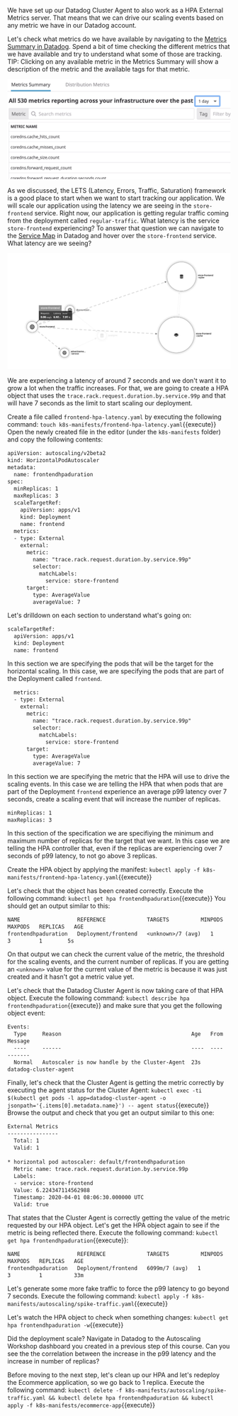 We have set up our Datadog Cluster Agent to also work as a HPA External Metrics server. That means that we can drive our scaling events based on any metric we have in our Datadog account.

Let's check what metrics do we have available by navigating to the [Metrics Summary in Datadog](https://app.datadoghq.com/metric/summary). Spend a bit of time checking the different metrics that we have available and try to understand what some of those are tracking. TIP: Clicking on any available metric in the Metrics Summary will show a description of the metric and the available tags for that metric.

![Screenshot of Metrics Summary](autoscaling-k8s/assets/metrics_summary.png)

As we discussed, the LETS (Latency, Errors, Traffic, Saturation) framework is a good place to start when we want to start tracking our application. We will scale our application using the latency we are seeing in the `store-frontend` service. Right now, our application is getting regular traffic coming from the deployment called `regular-traffic`. What latency is the service `store-frontend` experiencing? To answer that question we can navigate to the [Service Map](https://app.datadoghq.com/apm/map?env=ruby-shop) in Datadog and hover over the `store-frontend` service. What latency are we seeing?

![Screenshot of Service Map Latency](autoscaling-k8s/assets/service_map_latency.png)

We are experiencing a latency of around 7 seconds and we don't want it to grow a lot when the traffic increases. For that, we are going to create a HPA object that uses the `trace.rack.request.duration.by.service.99p` and that will have 7 seconds as the limit to start scaling our deployment.

Create a file called `frontend-hpa-latency.yaml` by executing the following command: `touch k8s-manifests/frontend-hpa-latency.yaml`{{execute}} Open the newly created file in the editor (under the `k8s-manifests` folder) and copy the following contents:

```
apiVersion: autoscaling/v2beta2
kind: HorizontalPodAutoscaler
metadata:
  name: frontendhpaduration
spec:
  minReplicas: 1
  maxReplicas: 3
  scaleTargetRef:
    apiVersion: apps/v1
    kind: Deployment
    name: frontend
  metrics:
  - type: External
    external:
      metric:
        name: "trace.rack.request.duration.by.service.99p"
        selector:
          matchLabels:
            service: store-frontend
      target:
        type: AverageValue
        averageValue: 7
```

Let's drilldown on each section to understand what's going on:

```
scaleTargetRef:
  apiVersion: apps/v1
  kind: Deployment
  name: frontend
```

In this section we are specifying the pods that will be the target for the horizontal scaling. In this case, we are specifying the pods that are part of the Deployment called `frontend`.

```
  metrics:
  - type: External
    external:
      metric:
        name: "trace.rack.request.duration.by.service.99p"
        selector:
          matchLabels:
            service: store-frontend
      target:
        type: AverageValue
        averageValue: 7

```

In this section we are specifying the metric that the HPA will use to drive the scaling events. In this case we are telling the HPA that when pods that are part of the Deployment `frontend` experience an average p99 latency over 7 seconds, create a scaling event that will increase the number of replicas.


```
minReplicas: 1
maxReplicas: 3
```

In this section of the specification we are specifiying the minimum and maximum number of replicas for the target that we want. In this case we are telling the HPA controller that, even if the replicas are experiencing over 7 seconds of p99 latency, to not go above 3 replicas.

Create the HPA object by applying the manifest: `kubectl apply -f k8s-manifests/frontend-hpa-latency.yaml`{{execute}}

Let's check that the object has been created correctly. Execute the following command: `kubectl get hpa frontendhpaduration`{{execute}} You should get an output similar to this:

```
NAME                  REFERENCE             TARGETS          MINPODS   MAXPODS   REPLICAS   AGE
frontendhpaduration   Deployment/frontend   <unknown>/7 (avg)   1         3         1        5s
```

On that output we can check the current value of the metric, the threshold for the scaling events, and the current number of replicas. If you are getting an `<unknown>` value for the current value of the metric is because it was just created and it hasn't got a metric value yet.

Let's check that the Datadog Cluster Agent is now taking care of that HPA object. Execute the following command: `kubectl describe hpa frontendhpaduration`{{execute}} and make sure that you get the following object event: 

```
Events:
  Type     Reason                                         Age   From                       Message
  ----     ------                                         ----  ----                       -------
  Normal   Autoscaler is now handle by the Cluster-Agent  23s   datadog-cluster-agent
```

Finally, let's check that the Cluster Agent is getting the metric correctly by executing the agent status for the Cluster Agent: `kubectl exec -ti $(kubectl get pods -l app=datadog-cluster-agent -o jsonpath='{.items[0].metadata.name}') -- agent status`{{execute}} Browse the output and check that you get an output similar to this one:

```
External Metrics
----------------
  Total: 1
  Valid: 1

* horizontal pod autoscaler: default/frontendhpaduration
  Metric name: trace.rack.request.duration.by.service.99p
  Labels:
  - service: store-frontend
  Value: 6.224347114562988
  Timestamp: 2020-04-01 08:06:30.000000 UTC
  Valid: true
```

That states that the Cluster Agent is correctly getting the value of the metric requested by our HPA object. Let's get the HPA object again to see if the metric is being reflected there. Execute the following command: `kubectl get hpa frontendhpaduration`{{execute}}:

```
NAME                  REFERENCE             TARGETS          MINPODS   MAXPODS   REPLICAS   AGE
frontendhpaduration   Deployment/frontend   6099m/7 (avg)   1         3         1          33m
```

Let's generate some more fake traffic to force the p99 latency to go beyond 7 seconds. Execute the following command: `kubectl apply -f k8s-manifests/autoscaling/spike-traffic.yaml`{{execute}}

Let's watch the HPA object to check when something changes: `kubectl get hpa frontendhpaduration -w`{{execute}}

Did the deployment scale? Navigate in Datadog to the Autoscaling Workshop dashboard you created in a previous step of this course. Can you see the the correlation between the increase in the p99 latency and the increase in number of replicas?

Before moving to the next step, let's clean up our HPA and let's redeploy the Ecommerce application, so we go back to 1 replica. Execute the following command: `kubectl delete -f k8s-manifests/autoscaling/spike-traffic.yaml && kubectl delete hpa frontendhpaduration && kubectl apply -f k8s-manifests/ecommerce-app`{{execute}}
